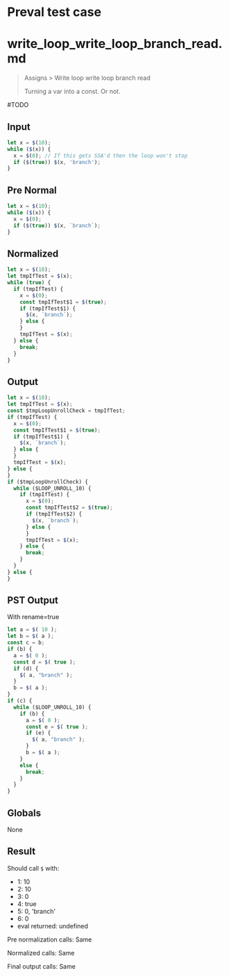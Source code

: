 # Preval test case

# write_loop_write_loop_branch_read.md

> Assigns > Write loop write loop branch read
>
> Turning a var into a const. Or not.

#TODO

## Input

`````js filename=intro
let x = $(10);
while ($(x)) {
  x = $(0); // If this gets SSA'd then the loop won't stop
  if ($(true)) $(x, 'branch');
}
`````

## Pre Normal

`````js filename=intro
let x = $(10);
while ($(x)) {
  x = $(0);
  if ($(true)) $(x, `branch`);
}
`````

## Normalized

`````js filename=intro
let x = $(10);
let tmpIfTest = $(x);
while (true) {
  if (tmpIfTest) {
    x = $(0);
    const tmpIfTest$1 = $(true);
    if (tmpIfTest$1) {
      $(x, `branch`);
    } else {
    }
    tmpIfTest = $(x);
  } else {
    break;
  }
}
`````

## Output

`````js filename=intro
let x = $(10);
let tmpIfTest = $(x);
const $tmpLoopUnrollCheck = tmpIfTest;
if (tmpIfTest) {
  x = $(0);
  const tmpIfTest$1 = $(true);
  if (tmpIfTest$1) {
    $(x, `branch`);
  } else {
  }
  tmpIfTest = $(x);
} else {
}
if ($tmpLoopUnrollCheck) {
  while ($LOOP_UNROLL_10) {
    if (tmpIfTest) {
      x = $(0);
      const tmpIfTest$2 = $(true);
      if (tmpIfTest$2) {
        $(x, `branch`);
      } else {
      }
      tmpIfTest = $(x);
    } else {
      break;
    }
  }
} else {
}
`````

## PST Output

With rename=true

`````js filename=intro
let a = $( 10 );
let b = $( a );
const c = b;
if (b) {
  a = $( 0 );
  const d = $( true );
  if (d) {
    $( a, "branch" );
  }
  b = $( a );
}
if (c) {
  while ($LOOP_UNROLL_10) {
    if (b) {
      a = $( 0 );
      const e = $( true );
      if (e) {
        $( a, "branch" );
      }
      b = $( a );
    }
    else {
      break;
    }
  }
}
`````

## Globals

None

## Result

Should call `$` with:
 - 1: 10
 - 2: 10
 - 3: 0
 - 4: true
 - 5: 0, 'branch'
 - 6: 0
 - eval returned: undefined

Pre normalization calls: Same

Normalized calls: Same

Final output calls: Same
